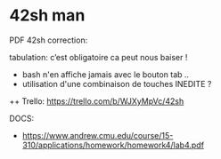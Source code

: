 <h1>42sh man</h1>

PDF 42sh correction:

tabulation: c’est obligatoire ca peut nous baiser !
- bash n'en affiche jamais avec le bouton tab ..
- utilisation d'une combinaison de touches INEDITE ?

++ Trello: https://trello.com/b/WJXyMpVc/42sh

DOCS:
- https://www.andrew.cmu.edu/course/15-310/applications/homework/homework4/lab4.pdf